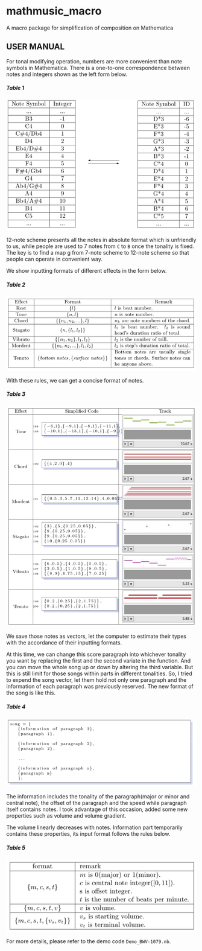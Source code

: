 # mathmusic_macro

A macro package for simplification of composition on Mathematica

## USER MANUAL

For tonal modifying operation, numbers are more convenient than note symbols in Mathematica. There is a one-to-one correspondence between notes and integers shown as the left form below.

##### Table 1

![table1](cover/t1.png)

12-note scheme presents all the notes in absolute format which is unfriendly to us, while people are used to 7 notes from `C` to `B` once the tonality is fixed. The key is to find a map g from 7-note scheme to 12-note scheme so that people can operate in convenient way.

We show inputting formats of different effects in the form below.

##### Table 2

![table2](cover/t2.png)

With these rules, we can get a concise format of notes.

##### Table 3

![table3](cover/t3.png)

We save those notes as vectors, let the computer to estimate their types with the accordance of their inputting formats.

At this time, we can change this score paragraph into whichever tonality you want by replacing the first and the second variate in the function. And you can move the whole song up or down by altering the third variable. But this is still limit for those songs within parts in different tonalities. So, I tried to expend the song vector, let them hold not only one paragraph and the information of each paragraph was previously reserved. The new format of the song is like this.

##### Table 4

![table4](cover/t4.png)

The information includes the tonality of the paragraph(major or minor and central note), the offset of the paragraph and the speed while paragraph itself contains notes. I took advantage of this occasion, added some new properties such as volume and volume gradient.

The volume linearly decreases with notes. Information part temporarily contains these properties, its input format follows the rules below.

##### Table 5

![table5](cover/t5.png)

For more details, please refer to the demo code `Demo_BWV-1079.nb`.